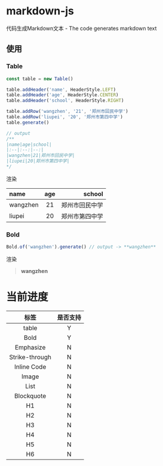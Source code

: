# markdown-js
代码生成Markdown文本 - The code generates markdown text


## 使用


### Table

```typescript
const table = new Table()

table.addHeader('name', HeaderStyle.LEFT)
table.addHeader('age', HeaderStyle.CENTER)
table.addHeader('school', HeaderStyle.RIGHT)

table.addRow('wangzhen', '21', '郑州市回民中学')
table.addRow('liupei', '20', '郑州市第四中学')
table.generate() 

// output 
/**
|name|age|school|
|:--|:--:|--:|
|wangzhen|21|郑州市回民中学|
|liupei|20|郑州市第四中学|
*/
```
渲染

|name|age|school|
|:--|:--:|--:|
|wangzhen|21|郑州市回民中学|
|liupei|20|郑州市第四中学|


### Bold
```typescript
Bold.of('wangzhen').generate() // output -> **wangzhen**
```
渲染
> **wangzhen**


# 当前进度

| 标签 | 是否支持 | 
|:--:|:--:|
| table | Y |
| Bold |Y|
| Emphasize |N|
| Strike-through	 |N|
| Inline Code	 |N|
| Image |N|
| List |N|
| Blockquote |N|
| H1 |N|
| H2 |N|
| H3 |N|
| H4 |N|
| H5 |N|
| H6 |N|
